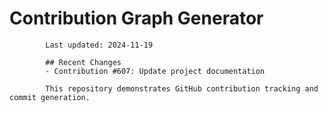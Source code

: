 # Contribution Graph Generator
            
            Last updated: 2024-11-19
            
            ## Recent Changes
            - Contribution #607: Update project documentation
            
            This repository demonstrates GitHub contribution tracking and commit generation.
        